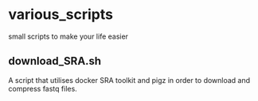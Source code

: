 # various_scripts
small scripts to make your life easier

## download_SRA.sh
A script that utilises docker SRA toolkit and pigz in order to download and compress fastq files.
